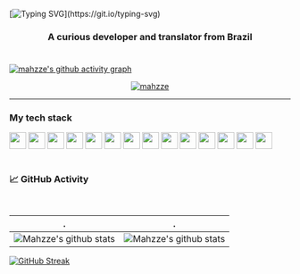 

[![Typing SVG](https://readme-typing-svg.demolab.com?font=Raleway&weight=500&size=25&duration=3000&pause=750&color=9BD3F7&center=true&vCenter=true&width=1000&height=60&lines=Hi+there%F0%9F%91%8B!+I'm+Mahzze.;A+dev+learning+Rust+and+Python.;Also+a+translator+leaning+german.;Oh%2C+and+I+use+arch+by+the+way.)](https://git.io/typing-svg)
<h3 align="center">A curious developer and translator from Brazil</h3>

#
[![mahzze's github activity graph](https://github-readme-activity-graph.cyclic.app/graph?username=mahzze&custom_title=contributions&theme=nord)](https://github.com/ashutosh00710/github-readme-activity-graph)
<p align="center"> <a href="https://github.com/ryo-ma/github-profile-trophy"><img src="https://github-profile-trophy.vercel.app/?username=mahzze&theme=nord&border_radius=5px" alt="mahzze" /></a> </p>

---------
<h3 align="left">My tech stack</h3>

<p align="left"> 
  <img height="30px" width="30px" src="https://cdn.jsdelivr.net/gh/devicons/devicon/icons/html5/html5-original.svg" />
  <img height="30px" width="30px" src="https://cdn.jsdelivr.net/gh/devicons/devicon/icons/css3/css3-original.svg" />
  <img height="30px" width="30px" src="https://cdn.jsdelivr.net/gh/devicons/devicon/icons/javascript/javascript-original.svg" />
  <img height="30px" width="30px" src="https://cdn.jsdelivr.net/gh/devicons/devicon/icons/typescript/typescript-original.svg" />
  <img height="30px" width="30px" src="https://cdn.jsdelivr.net/gh/devicons/devicon/icons/react/react-original.svg" />
  <img height="30px" width="30px" src="https://cdn.jsdelivr.net/gh/devicons/devicon/icons/tailwindcss/tailwindcss-original-wordmark.svg" />
  <img height="30px" width="30px" src="https://cdn.jsdelivr.net/gh/devicons/devicon/icons/nodejs/nodejs-original.svg" />
  <img height="30px" width="30px" src="https://cdn.jsdelivr.net/gh/devicons/devicon/icons/nextjs/nextjs-original.svg" />
  <img height="30px" width="30px" src="https://cdn.jsdelivr.net/gh/devicons/devicon/icons/rust/rust-plain.svg" />
  <img height="30px" width="30px" src="https://cdn.jsdelivr.net/gh/devicons/devicon/icons/c/c-original.svg" />
  <img height="30px" width="30px" src="https://cdn.jsdelivr.net/gh/devicons/devicon/icons/python/python-plain.svg" />
  <img height="30px" width="30px" src="https://cdn.jsdelivr.net/gh/devicons/devicon/icons/git/git-original.svg" />
  <img height="30px" width="30px" src="https://cdn.jsdelivr.net/gh/devicons/devicon/icons/linux/linux-original.svg" />
  <img height="30px" width="30px" src="https://cdn.jsdelivr.net/gh/devicons/devicon/icons/github/github-original.svg" />

</p>

#
<h3> 📈 GitHub Activity  </h3><br>
<p align="center">

| .                                                                                                                                       | .                                                                                                                       |
|-----------------------------------------------------------------------------------------------------------------------------------------|---------------------------------------------------------------------------------------------------------------------------|
| ![Mahzze's github stats](https://github-readme-stats.vercel.app/api?username=mahzze&show_icons=true&theme=nord&count_private=true) | ![Mahzze's github stats](https://github-readme-stats.vercel.app/api/top-langs/?username=mahzze&theme=nord&layout=compact&count_private=true) |

[![GitHub Streak](https://github-readme-streak-stats.herokuapp.com?user=mahzze&theme=nord&fire=EBC983)](https://git.io/streak-stats)
